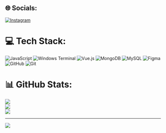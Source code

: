 
## 🌐 Socials:
[![Instagram](https://img.shields.io/badge/Instagram-%23E4405F.svg?logo=Instagram&logoColor=white)](https://instagram.com/https://instagram.com/arashpr1) 

# 💻 Tech Stack:
![JavaScript](https://img.shields.io/badge/javascript-%23323330.svg?style=for-the-badge&logo=javascript&logoColor=%23F7DF1E) ![Windows Terminal](https://img.shields.io/badge/Windows%20Terminal-%234D4D4D.svg?style=for-the-badge&logo=windows-terminal&logoColor=white) ![Vue.js](https://img.shields.io/badge/vue.js-%2335495e.svg?style=for-the-badge&logo=vuedotjs&logoColor=%234FC08D) ![MongoDB](https://img.shields.io/badge/MongoDB-%234ea94b.svg?style=for-the-badge&logo=mongodb&logoColor=white) ![MySQL](https://img.shields.io/badge/mysql-4479A1.svg?style=for-the-badge&logo=mysql&logoColor=white) ![Figma](https://img.shields.io/badge/figma-%23F24E1E.svg?style=for-the-badge&logo=figma&logoColor=white) ![GitHub](https://img.shields.io/badge/github-%23121011.svg?style=for-the-badge&logo=github&logoColor=white) ![Git](https://img.shields.io/badge/git-%23F05033.svg?style=for-the-badge&logo=git&logoColor=white)
# 📊 GitHub Stats:
![](https://github-readme-stats.vercel.app/api?username=parniani702&theme=dark&hide_border=false&include_all_commits=false&count_private=false)<br/>
![](https://github-readme-streak-stats.herokuapp.com/?user=parniani702&theme=dark&hide_border=false)<br/>
![](https://github-readme-stats.vercel.app/api/top-langs/?username=parniani702&theme=dark&hide_border=false&include_all_commits=false&count_private=false&layout=compact)

---
[![](https://visitcount.itsvg.in/api?id=parniani702&icon=0&color=0)](https://visitcount.itsvg.in)

<!-- Proudly created with GPRM ( https://gprm.itsvg.in ) -->

